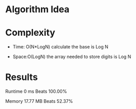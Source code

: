 # Algorithm Idea


# Complexity

- Time: O(N*LogN) calculate the base is Log N

- Space:O(LogN) the array needed to store digits is Log N

# Results

Runtime
0
ms
Beats
100.00%

Memory
17.77
MB
Beats
52.37%